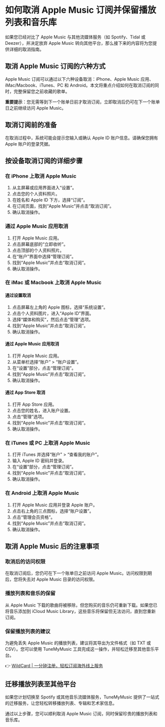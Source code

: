 # 如何取消 Apple Music 订阅并保留播放列表和音乐库

如果您已经对比了 Apple Music 与其他流媒体服务（如 Spotify、Tidal 或 Deezer），并决定放弃 Apple Music 转向其他平台，那么接下来的内容将为您提供详细的取消指南。

## 取消 Apple Music 订阅的六种方式

Apple Music 订阅可以通过以下六种设备取消：iPhone、Apple Music 应用、iMac/Macbook、iTunes、PC 和 Android。本文将重点介绍如何在取消订阅的同时，完整保留您之前收藏的歌单。

**重要提示**：您无需等到下一个账单日前才取消订阅，立即取消后仍可在下一个账单日之前继续访问 Apple Music。

## 取消订阅前的准备

在取消过程中，系统可能会提示您输入或确认 Apple ID 账户信息。请确保您拥有 Apple 账户的登录凭据。

## 按设备取消订阅的详细步骤

### 在 iPhone 上取消 Apple Music

1. 从主屏幕或应用界面进入“设置”。
2. 点击您的个人资料照片。
3. 在姓名和 Apple ID 下方，选择“订阅”。
4. 在订阅页面，找到“Apple Music”并点击“取消订阅”。
5. 确认取消操作。

### 通过 Apple Music 应用取消

1. 打开 Apple Music 应用。
2. 点击屏幕底部的“立即收听”。
3. 点击顶部的个人资料照片。
4. 在“账户”界面中选择“管理订阅”。
5. 找到“Apple Music”并点击“取消订阅”。
6. 确认取消操作。

### 在 iMac 或 Macbook 上取消 Apple Music

#### 通过设置取消

1. 点击屏幕左上角的 Apple 图标，选择“系统设置”。
2. 点击个人资料图片，进入“Apple ID”界面。
3. 选择“媒体和购买”，然后点击“管理”选项。
4. 找到“Apple Music”并点击“取消订阅”。
5. 确认取消操作。

#### 通过 Apple Music 应用取消

1. 打开 Apple Music 应用。
2. 从菜单栏选择“账户” > “账户设置”。
3. 在“设置”部分，点击“管理订阅”。
4. 找到“Apple Music”并点击“取消订阅”。
5. 确认取消操作。

#### 通过 App Store 取消

1. 打开 App Store 应用。
2. 点击您的姓名，进入账户设置。
3. 点击“管理”选项。
4. 找到“Apple Music”并点击“取消订阅”。
5. 确认取消操作。

### 在 iTunes 或 PC 上取消 Apple Music

1. 打开 iTunes 并选择“账户” > “查看我的账户”。
2. 输入 Apple ID 密码并登录。
3. 在“设置”部分，点击“管理订阅”。
4. 找到“Apple Music”并点击“取消订阅”。
5. 确认取消操作。

### 在 Android 上取消 Apple Music

1. 打开 Apple Music 应用并登录 Apple 账户。
2. 点击右上角的三点图标，选择“账户设置”。
3. 点击“管理会员资格”。
4. 找到“Apple Music”并点击“取消订阅”。
5. 确认取消操作。

## 取消 Apple Music 后的注意事项

### 取消后的访问权限

在取消订阅后，您仍可在下一个账单日之前访问 Apple Music。访问权限到期后，您将失去对 Apple Music 目录的访问权限。

### 播放列表和音乐的保留

从 Apple Music 下载的歌曲将被移除，但您购买的音乐仍可重新下载。如果您已将音乐添加到 iCloud Music Library，这些音乐将保留但无法访问，直到您重新订阅。

### 保留播放列表的建议

为避免丢失 Apple Music 的播放列表，建议将其导出为文件格式（如 TXT 或 CSV）。您可以使用 TuneMyMusic 工具完成这一操作，并轻松迁移至其他音乐平台。

👉 [WildCard | 一分钟注册，轻松订阅海外线上服务](https://bbtdd.com/WildCard)

## 迁移播放列表至其他平台

如果您计划切换至 Spotify 或其他音乐流媒体服务，TuneMyMusic 提供了一站式的迁移服务，让您轻松转移播放列表、专辑和艺术家信息。

通过以上步骤，您可以顺利取消 Apple Music 订阅，同时保留珍贵的播放列表和音乐库。